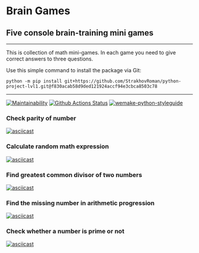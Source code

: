# Brain Games #
## Five console brain-training mini games
***
This is collection of math mini-games. In each game you need to give correct answers to three questions.

Use this simple command to install the package via Git:
```
python -m pip install git+https://github.com/StrakhovRoman/python-project-lvl1.git@f830acab58d9ded121924accf94e3cbca8503c78
```
***
[![Maintainability](https://api.codeclimate.com/v1/badges/a99a88d28ad37a79dbf6/maintainability)](https://codeclimate.com/github/StrakhovRoman/python-project-lvl1/maintainability)
[![Github Actions Status](https://github.com/StrakhovRoman/python-project-lvl1/workflows/PythonCI/badge.svg)](https://github.com/StrakhovRoman/python-project-lvl1/actions)
[![wemake-python-styleguide](https://img.shields.io/badge/style-wemake-000000.svg)](https://github.com/wemake-services/wemake-python-styleguide)  


### Check parity of number
[![asciicast](https://asciinema.org/a/k7hb4ndBPTenooAZ7FR9IsCZb.svg)](https://asciinema.org/a/k7hb4ndBPTenooAZ7FR9IsCZb)


### Сalculate random math expression  
[![asciicast](https://asciinema.org/a/dKBtoJ32V0vFyxNwgALWE1jP1.svg)](https://asciinema.org/a/dKBtoJ32V0vFyxNwgALWE1jP1)  


### Find greatest common divisor of two numbers  
[![asciicast](https://asciinema.org/a/bo1xY480MOVZVqv7qKiSKJkYe.svg)](https://asciinema.org/a/bo1xY480MOVZVqv7qKiSKJkYe) 


### Find the missing number in arithmetic progression  
[![asciicast](https://asciinema.org/a/M42NiuA6bRtiB5YYqnPHRmhaY.svg)](https://asciinema.org/a/M42NiuA6bRtiB5YYqnPHRmhaY)


### Check whether a number is prime or not  
[![asciicast](https://asciinema.org/a/hEoM8xqq9AZDOhSCnR8gB2XY4.svg)](https://asciinema.org/a/hEoM8xqq9AZDOhSCnR8gB2XY4)

